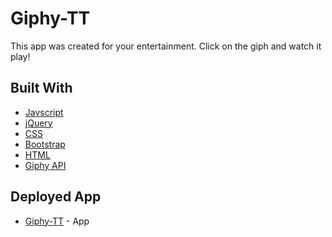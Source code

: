 # Giphy-TT

This app was created for your entertainment. Click on the giph and watch it play!

## Built With 
- [Javscript](https://www.javascript.com/)
- [jQuery](https://jquery.com/)
- [CSS](https://developer.mozilla.org/en-US/docs/Web/CSS)
- [Bootstrap](https://getbootstrap.com/)
- [HTML](https://www.w3schools.com/html/)
- [Giphy API](https://giphy.com)


## Deployed App
* [Giphy-TT](https://giphy-tt.herokuapp.com) - App  
